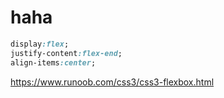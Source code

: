 # haha 

```css
display:flex;
justify-content:flex-end;
align-items:center;

```



https://www.runoob.com/css3/css3-flexbox.html
